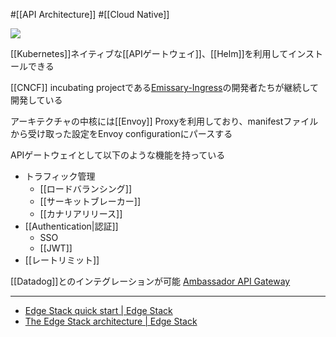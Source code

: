 #[[API Architecture]] #[[Cloud Native]]

![](https://avatars.githubusercontent.com/u/9270257?s=200&v=4)

[[Kubernetes]]ネイティブな[[APIゲートウェイ]]、[[Helm]]を利用してインストールできる

[[CNCF]] incubating projectである[Emissary-Ingress](https://www.cncf.io/projects/emissary-ingress/)の開発者たちが継続して開発している

アーキテクチャの中核には[[Envoy]] Proxyを利用しており、manifestファイルから受け取った設定をEnvoy configurationにパースする

APIゲートウェイとして以下のような機能を持っている
- トラフィック管理
  - [[ロードバランシング]]
  - [[サーキットブレーカー]]
  - [[カナリアリリース]]
- [[Authentication|認証]]
  - SSO
  - [[JWT]]
- [[レートリミット]]

[[Datadog]]とのインテグレーションが可能 [Ambassador API Gateway](https://docs.datadoghq.com/ja/integrations/ambassador/)

---

- [Edge Stack quick start | Edge Stack](https://www.getambassador.io/docs/edge-stack/latest/tutorials/getting-started)
- [The Edge Stack architecture | Edge Stack](https://www.getambassador.io/docs/edge-stack/latest/topics/concepts/architecture)